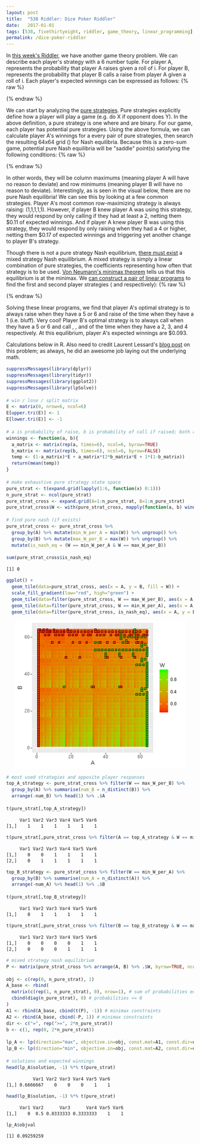 ```yaml
---
layout: post
title:  "538 Riddler: Dice Poker Riddler"
date:   2017-01-01
tags: [538, fivethirtyeight, riddler, game_theory, linear_programming]
permalink: /dice-poker-riddler
---
```


In [this week's Riddler](http://fivethirtyeight.com/features/can-you-deal-with-these-card-game-puzzles/), we have another game theory problem. We can describe each player's strategy with a 6 number tuple. For player A, <span class="inline-equation" data-expr="a_{i}"></span> represents the probability that player A raises given a roll of i.  For player B, <span class="inline-equation" data-expr="b_{i}"></span> represents the probability that player B calls a raise from player A given a roll of i.  Each player's expected winnings can be expressed as follows:
{% raw %}
<div class="equation" data-expr="\pi_{A}(a,b) = \frac{1}{36}\sum_{i=1}^{6} \sum_{j=1}^{6} (1-a_{i})*\epsilon_{ij} + a_{i}*\left( 2*b_{j}\epsilon_{ij} + 1*\left(1-b_{j}\right) \right)"></div>
<div class="equation" data-expr="\pi_{B}(a,b) = -\pi_{A}(a,b)"></div>
<div class="equation" data-expr="\text{where } \epsilon_{ij} = \begin{cases}
 1 & \text{if } i>j \\
 0 & \text{if } i=j \\
 -1 & \text{if } i<j
\end{cases}"></div>
{% endraw %}

We can start by analyzing the [pure strategies](https://en.wikipedia.org/wiki/Strategy_(game_theory)#Pure_and_mixed_strategies).  Pure strategies explicitly define how a player will play a game (e.g. do X if opponent does Y).  In the above definition, a pure strategy is one where <span class="inline-equation" data-expr="a_{i}"></span> and <span class="inline-equation" data-expr="b_{i}"></span> are binary.  For our game, each player has <span class="inline-equation" data-expr="2^{6}"></span> potential pure strategies.  Using the above formula, we can calculate player A's winnings for a every pair of pure strategies, then search the resulting 64x64 grid (<span class="inline-equation" data-expr="\pi_{A}"></span>) for Nash equilibria.  Because this is a zero-sum game, potential pure Nash equilibria <span class="inline-equation" data-expr="(\tilde{a},\tilde{b})"></span> will be "saddle" point(s) satisfying the following conditions:
{% raw %}
<div class="equation" data-expr="\max_{1 \leq i \leq 64}\pi_{A}(a,\tilde{b}) = \pi_{A}(\tilde{a},\tilde{b}) = \min_{1 \leq i \leq 64}\pi_{A}(\tilde{a},b)"></div>
{% endraw %}

In other words, they will be column maximums (meaning player A will have no reason to deviate) and row minimums (meaning player B will have no reason to deviate).  Interestingly, as is seen in the visual below, there are no pure Nash equilibria!  We can see this by looking at a few common strategies.  Player A's most common row-maximizing strategy is always raising: (1,1,1,1,1).  However, if player B knew player A was using this strategy, they would respond by only calling if they had at least a 2, netting them $0.11 of expected winnings.  And if player A knew player B was using this strategy, they would respond by only raising when they had a 4 or higher, netting them $0.17 of expected winnings and triggering yet another change to player B's strategy.

Though there is not a pure strategy Nash equilibrium, [there must exist](https://en.wikipedia.org/wiki/Nash_equilibrium#Nash.27s_Existence_Theorem) a mixed strategy Nash equilibrium. A mixed strategy is simply a linear combination of pure strategies, the coefficients representing how often that strategy is to be used. [Von Neumann's minimax theorem](https://en.wikipedia.org/wiki/Minimax_theorem) tells us that this equilibrium is at the minimax.  We [can construct a pair of linear programs](https://advancedoptimizationatharvard.wordpress.com/2014/02/20/applying-linear-programming-to-game-theory/) to find the first and second player strategies (<span class="inline-equation" data-expr="u"></span> and <span class="inline-equation" data-expr="v"></span> respectively):
{% raw %}
<div class="equation" data-expr="\begin{matrix}
\text{max } \lambda & & = & \text{min } \mu & \\
s.t. & u \in \left[ 0,1 \right] & & s.t. & v \in \left[ 0,1 \right] \\
& 1^{T} u = 1 & & & 1^{T} v = 1 \\
& \pi^{T} u \geq \lambda & & & \pi v \leq \mu
\end{matrix}"></div>
{% endraw %}

Solving these linear programs, we find that player A's optimal strategy is to always raise when they have a 5 or 6 and raise <span class="inline-equation" data-expr="\frac{2}{3}"></span> of the time when they have a 1 (i.e. bluff).  Very cool!  Player B's optimal strategy is to always call when they have a 5 or 6 and call <span class="inline-equation" data-expr="\frac{1}{2}"></span>, <span class="inline-equation" data-expr="\frac{5}{6}"></span>, and <span class="inline-equation" data-expr="\frac{1}{3}"></span> of the time when they have a 2, 3, and 4 respectively.  At this equilibrium, player A's expected winnings are $0.093.  

Calculations below in R. Also need to credit Laurent Lessard's [blog post](http://www.laurentlessard.com/bookproofs/baby-poker/) on this problem; as always, he did an awesome job laying out the underlying math.   

``` R
suppressMessages(library(dplyr))
suppressMessages(library(tidyr))
suppressMessages(library(ggplot2))
suppressMessages(library(lpSolve))

# win / lose / split matrix
E <- matrix(0, nrow=6, ncol=6)
E[upper.tri(E)] <- 1
E[lower.tri(E)] <- -1

# a is probability of raise, b is probability of call if raised; both are vectors of length 6
winnings <- function(a, b){
  a_matrix <- matrix(rep(a, times=6), ncol=6, byrow=TRUE)
  b_matrix <- matrix(rep(b, times=6), ncol=6, byrow=FALSE)
  temp <- (1-a_matrix)*E + a_matrix*(2*b_matrix*E + 1*(1-b_matrix))
  return(mean(temp))
}

# make exhaustive pure strategy state space
pure_strat <- t(expand.grid(lapply(1:6, function(x) 0:1)))
n_pure_strat <- ncol(pure_strat)
pure_strat_cross <- expand.grid(A=1:n_pure_strat, B=1:n_pure_strat)
pure_strat_cross$W <- with(pure_strat_cross, mapply(function(a, b) winnings(pure_strat[,a], pure_strat[,b]), A, B))

# find pure nash (if exists)
pure_strat_cross <- pure_strat_cross %>%
  group_by(A) %>% mutate(min_W_per_A = min(W)) %>% ungroup() %>%
  group_by(B) %>% mutate(max_W_per_B = max(W)) %>% ungroup() %>%
  mutate(is_nash_eq = (W == min_W_per_A & W == max_W_per_B))

sum(pure_strat_cross$is_nash_eq)
```
```
[1] 0
```
``` R
ggplot() +
  geom_tile(data=pure_strat_cross, aes(x = A, y = B, fill = W)) +
  scale_fill_gradient(low="red", high="green") +
  geom_tile(data=filter(pure_strat_cross, W == max_W_per_B), aes(x = A, y = B), colour="darkgreen", alpha=0, size=0.75) +
  geom_tile(data=filter(pure_strat_cross, W == min_W_per_A), aes(x = A, y = B), colour="darkred", alpha=0, size=0.75) +
  geom_tile(data=filter(pure_strat_cross, is_nash_eq), aes(x = A, y = B), fill="gold")
```
<img src="/assets/img/dice-poker-pure-strategies.png" style="display:block; margin-left:auto; margin-right:auto;">

``` R
# most used strategies and opposite player responses
top_A_strategy <- pure_strat_cross %>% filter(W == max_W_per_B) %>%
  group_by(A) %>% summarise(num_B = n_distinct(B)) %>%
  arrange(-num_B) %>% head(1) %>% .$A

t(pure_strat[,top_A_strategy])
```
```
     Var1 Var2 Var3 Var4 Var5 Var6
[1,]    1    1    1    1    1    1
```
``` R
t(pure_strat[,pure_strat_cross %>% filter(A == top_A_strategy & W == min_W_per_A) %>% .$B])
```
```
     Var1 Var2 Var3 Var4 Var5 Var6
[1,]    0    0    1    1    1    1
[2,]    0    1    1    1    1    1
```
``` R  
top_B_strategy <- pure_strat_cross %>% filter(W == min_W_per_A) %>%
  group_by(B) %>% summarise(num_A = n_distinct(A)) %>%
  arrange(-num_A) %>% head(1) %>% .$B

t(pure_strat[,top_B_strategy])
```
```
     Var1 Var2 Var3 Var4 Var5 Var6
[1,]    0    1    1    1    1    1
```
``` R
t(pure_strat[,pure_strat_cross %>% filter(B == top_B_strategy & W == max_W_per_B) %>% .$A])
```
```
     Var1 Var2 Var3 Var4 Var5 Var6
[1,]    0    0    0    0    1    1
[2,]    0    0    0    1    1    1
```
``` R
# mixed strategy nash equilibrium
P <- matrix(pure_strat_cross %>% arrange(A, B) %>% .$W, byrow=TRUE, ncol=n_pure_strat)

obj <- c(rep(0, n_pure_strat), 1)
A_base <- rbind(
  matrix(c(rep(1, n_pure_strat), 0), nrow=1), # sum of probabilities equals 1
  cbind(diag(n_pure_strat), 0) # probabilities >= 0
)
A1 <- rbind(A_base, cbind(t(P), -1)) # minimax constraints
A2 <- rbind(A_base, cbind(-P, 1)) # minimax constraints
dir <- c("=", rep(">=", 2*n_pure_strat))
b <- c(1, rep(0, 2*n_pure_strat))

lp_A <- lp(direction="max", objective.in=obj, const.mat=A1, const.dir=dir, const.rhs=b)
lp_B <- lp(direction="min", objective.in=obj, const.mat=A2, const.dir=dir, const.rhs=b)

# solutions and expected winnings
head(lp_A$solution, -1) %*% t(pure_strat)
```
```
          Var1 Var2 Var3 Var4 Var5 Var6
[1,] 0.6666667    0    0    0    1    1
```
``` R
head(lp_B$solution, -1) %*% t(pure_strat)
```
```
     Var1 Var2      Var3      Var4 Var5 Var6
[1,]    0  0.5 0.8333333 0.3333333    1    1
```
``` R
lp_A$objval
```
```
[1] 0.09259259
```
